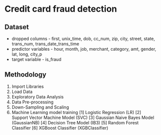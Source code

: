 # Credit card fraud detection

## Dataset
- dropped columns - first, unix_time, dob, cc_num, zip, city, street, state, trans_num, trans_date_trans_time
- predictor variables - hour, month, job, merchant, category, amt, gender, lat, long, city_p
- target variable - is_fraud

## Methodology
1. Import Libraries
2. Load Data
3. Exploratory Data Analysis
4. Data Pre-processing
5. Down-Sampling and Scaling
6. Machine Learning model training
 [1] Logistic Regression (LR) 
 [2] Support Vector Machine Model (SVC) 
 [3] Gaussian Naive Bayes Model (GaussianNB) 
 [4] Decision Tree Model (IB3) 
 [5] Random Forest Classifier 
 [6] XGBoost Classifier (XGBClassifier)
